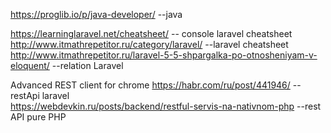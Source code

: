 https://proglib.io/p/java-developer/   --java   <br>

https://learninglaravel.net/cheatsheet/ -- console laravel cheatsheet  <br>
http://www.itmathrepetitor.ru/category/laravel/  --laravel cheatsheet <br>
http://www.itmathrepetitor.ru/laravel-5-5-shpargalka-po-otnosheniyam-v-eloquent/   --relation Laravel


Advanced REST client for chrome
https://habr.com/ru/post/441946/   -- restApi laravel <br>
https://webdevkin.ru/posts/backend/restful-servis-na-nativnom-php   --rest API pure PHP
